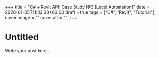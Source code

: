 +++
title = "C# + Revit API: Case Study №3 [Level Automation]"
date = 2026-01-05T11:43:33+03:00
draft = true
tags = ["C#", "Revit", "Tutorial"]
cover.image = ""
cover.alt = ""
+++

# Untitled

Write your post here...